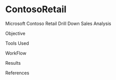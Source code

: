 # ContosoRetail
Microsoft Contoso Retail Drill Down Sales Analysis


Objective


Tools Used


WorkFlow




Results


References
